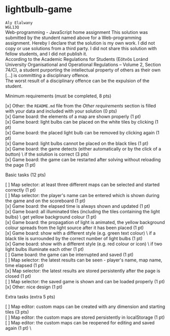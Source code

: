 # lightbulb-game

`Aly Elalwany`\
`WGL13Q`\
Web-programming - JavaScript home assignment
This solution was submitted by the stundent named above for a Web-programming assignment.
Hereby I declare that the solution is my own work. I did not copy or use solutions from a third party. I did not share this solution with fellow students, and I did not publish it. \
According to the Academic Regulations for Students (Eötvös Loránd University Organisational and Operational Regulations – Volume 2, Section 74/C), a student purporting the intellectual property of others as their own [...] is committing a disciplinary offence. \
The worst result of a disciplinary offence can be the expulsion of the student.

Minimum requirements (must be completed, 8 pts)

[x] Other: the `README.md` file from the _Other requirements_ section is filled with your data and included with your solution (0 pts) \
[x] Game board: the elements of a map are shown properly (1 pt) \
[x] Game board: light bulbs can be placed on the white tiles by clicking (1 pt) \
[x] Game board: the placed light bulb can be removed by clicking again (1 pt) \
[x] Game board: light bulbs cannot be placed on the black tiles (1 pt) \
[x] Game board: the game detects (either automatically or by the click of a button) \ if the solution is correct (3 pts) \
[x] Game board: the game can be restarted after solving without reloading the page (1 pt)

Basic tasks (12 pts)

[ ] Map selector: at least three different maps can be selected and started correctly (1 pt) \
[ ] Map selector: the player's name can be entered which is shown during the game and on the scoreboard (1 pt) \
[x] Game board: the elapsed time is always shown and updated (1 pt) \
[x] Game board: all illuminated tiles (including the tiles containing the light bulbs) \ get yellow background colour (1 pt) \
[x] Game board: the propagation of light is animated, the yellow background colour spreads from the light source after it has been placed (1 pt) \
[x] Game board: show with a different style (e.g. green text colour) \ if a black tile is surrounded by the correct number of light bulbs (1 pt) \
[x] Game board: show with a different style (e.g. red colour or icon) \ if two light bulbs illuminate each other (1 pt) \
[ ] Game board: the game can be interrupted and saved (1 pt) \
[ ] Map selector: the latest results can be seen - player's name, map name, time elapsed (1 pt) \
[x] Map selector: the latest results are stored persistently after the page is closed (1 pt) \
[ ] Map selector: the saved game is shown and can be loaded properly (1 pt) \
[x] Other: nice design (1 pt)

Extra tasks (extra 5 pts)

[ ] Map editor: custom maps can be created with any dimension and starting tiles (3 pts) \
[ ] Map editor: the custom maps are stored persistently in localStorage (1 pt) \
[ ] Map editor: the custom maps can be reopened for editing and saved again (1 pt) \
